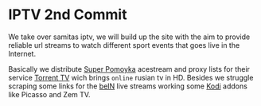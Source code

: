 # IPTV 2nd Commit

We take over samitas iptv, we will build up the site with the aim to provide reliable url streams to watch different sport events that
goes live in the Internet.

Basically we distribute [Super Pomoyka](http://super-pomoyka.us.to/trash/ttv-list/) acestream and proxy lists for their service [Torrent TV](https://torrent-tv.ru) wich brings `online` rusian tv in HD. Besides we struggle scraping some links for the [beIN](https://bein.com) live streams working some [Kodi](http://www.beinsports.com/en/) addons like Picasso and Zem TV.
